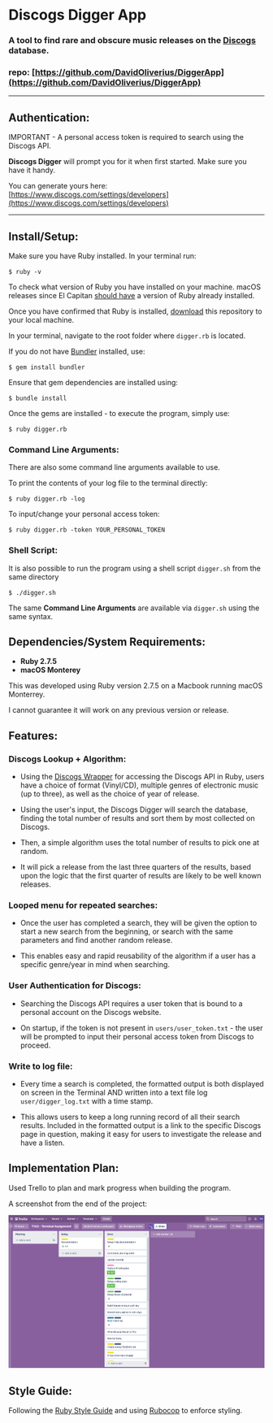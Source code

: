 # Discogs Digger App

### A tool to find rare and obscure music releases on the [Discogs](https://www.discogs.com/) database.

### repo: [https://github.com/DavidOliverius/DiggerApp](https://github.com/DavidOliverius/DiggerApp)
---
## Authentication:
IMPORTANT - A personal access token is required to search using the Discogs API.

**Discogs Digger** will prompt you for it when first started. Make sure you have it handy.

You can generate yours here: [https://www.discogs.com/settings/developers](https://www.discogs.com/settings/developers)

---
## Install/Setup:

Make sure you have Ruby installed. In your terminal run:
```
$ ruby -v
```
To check what version of Ruby you have installed on your machine. macOS releases since El Capitan [should have](https://www.ruby-lang.org/en/documentation/installation/#:~:text=Homebrew%20(macOS),El%20Capitan%20(10.11).) a version of Ruby already installed.

Once you have confirmed that Ruby is installed, [download](https://github.com/DavidOliverius/DiggerApp/archive/refs/heads/main.zip) this repository to your local machine.

In your terminal, navigate to the root folder where `digger.rb` is located. 

If you do not have [Bundler](https://bundler.io/) installed, use:
```
$ gem install bundler
```

Ensure that gem dependencies are installed using:
```
$ bundle install
```

Once the gems are installed - to execute the program, simply use:
```
$ ruby digger.rb
```
### Command Line Arguments:
There are also some command line arguments available to use.

To print the contents of your log file to the terminal directly:
```
$ ruby digger.rb -log
```
To input/change your personal access token:
```
$ ruby digger.rb -token YOUR_PERSONAL_TOKEN
```
### Shell Script:
It is also possible to run the program using a shell script `digger.sh` from the same directory
```
$ ./digger.sh
```
The same **Command Line Arguments** are available via `digger.sh` using the same syntax.

## Dependencies/System Requirements:
- **Ruby 2.7.5**
- **macOS Monterey**

This was developed using Ruby version 2.7.5 on a Macbook running macOS Monterrey.

I cannot guarantee it will work on any previous version or release.



## Features:

### Discogs Lookup + Algorithm:
- Using the [Discogs Wrapper](https://github.com/buntine/discogs) for accessing the Discogs API in Ruby, users have a choice of format (Vinyl/CD), multiple genres of electronic music (up to three), as well as the choice of year of release. 

- Using the user's input, the Discogs Digger will search the database, finding the total number of results and sort them by most collected on Discogs. 

- Then, a simple algorithm uses the total number of results to pick one at random. 

- It will pick a release from the last three quarters of the results, based upon the logic that the first quarter of results are likely to be well known releases.

### Looped menu for repeated searches:
- Once the user has completed a search, they will be given the option to start a new search from the beginning, or search with the same parameters and find another random release. 

- This enables easy and rapid reusability of the algorithm if a user has a specific genre/year in mind when searching.

### User Authentication for Discogs:
- Searching the Discogs API requires a user token that is bound to a personal account on the Discogs website. 

- On startup, if the token is not present in `users/user_token.txt` - the user will be prompted to input their personal access token from Discogs to proceed.

### Write to log file:
- Every time a search is completed, the formatted output is both displayed on screen in the Terminal AND written into a text file log `user/digger_log.txt` with a time stamp. 

- This allows users to keep a long running record of all their search results. Included in the formatted output is a link to the specific Discogs page in question, making it easy for users to investigate the release and have a listen.

## Implementation Plan:
Used Trello to plan and mark progress when building the program.

A screenshot from the end of the project:

![Trello End Board](docs/trello_end.png)

## Style Guide:
Following the [Ruby Style Guide](https://rubystyle.guide/) and using [Rubocop](https://rubocop.org/) to enforce styling.
